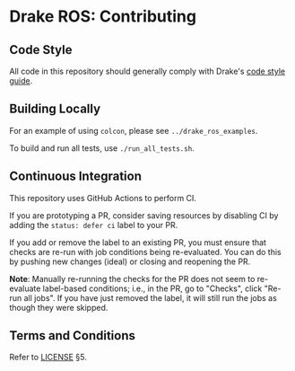 # Drake ROS: Contributing

## Code Style

All code in this repository should generally comply with Drake's [code style
guide](https://drake.mit.edu/code_style_guide.html).

## Building Locally

For an example of using `colcon`, please see `../drake_ros_examples`.

To build and run all tests, use `./run_all_tests.sh`.

## Continuous Integration

This repository uses GitHub Actions to perform CI.

If you are prototyping a PR, consider saving resources by disabling CI by
adding the `status: defer ci` label to your PR.

If you add or remove the label to an existing PR, you must ensure that checks
are re-run with job conditions being re-evaluated. You can do this by pushing
new changes (ideal) or closing and reopening the PR.

**Note**: Manually re-running the checks for the PR does not seem to
re-evaluate label-based conditions; i.e., in the PR, go to "Checks", click
"Re-run all jobs". If you have just removed the label, it will still run the
jobs as though they were skipped.

## Terms and Conditions

Refer to [LICENSE](./LICENSE) §5.
